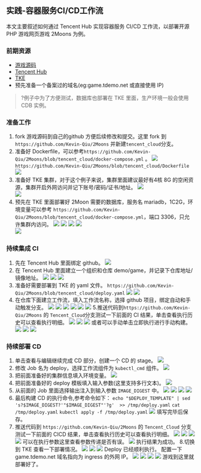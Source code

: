 ## 实践-容器服务CI/CD工作流
本文主要叙述如何通过 Tencent Hub 实现容器服务 CI/CD 工作流，以部署开源 PHP 游戏网页游戏 2Moons 为例。

### 前期资源
- [游戏源码](https://github.com/jkroepke/2Moons)
- [Tencent Hub](https://cloud.tencent.com/product/thub)
- [TKE](https://cloud.tencent.com/product/ccs)
- 预先准备一个备案过的域名(eg:game.tdemo.net 或直接使用 IP)  

>?例子中为了方便测试，数据库也部署在 TKE 里面，生产环境一般会使用 CDB 实例。

### 准备工作
1. fork 游戏源码到自己的github 方便后续修改和提交。这里 fork 到`https://github.com/Kevin-Qiu/2Moons` 并新建`tencent_cloud`分支。   
2. 准备好 Dockerfile，可以参考`https://github.com/Kevin-Qiu/2Moons/blob/tencent_cloud/docker-compose.yml` 。 
![](https://main.qcloudimg.com/raw/bf260b3639ac37b5bbe7c1f588855c92)  
`https://github.com/Kevin-Qiu/2Moons/blob/tencent_cloud/Dockerfile`
![](https://main.qcloudimg.com/raw/3df9e45c7a7a8ce609a92d62d4eb6472)
3. 准备好 TKE 集群，对于这个例子来说，集群里面建议最好有4核 8G 的空闲资源，集群开启外网访问并记下账号/密码/证书/地址。
![](https://main.qcloudimg.com/raw/208b6f8337676af0b407660991806d56)  
![](https://main.qcloudimg.com/raw/82753f25ab10f27687b8764f95d6ee43)
4. 预先在 TKE 里面部署好 2Moon 需要的数据库，服务名 mariadb，1C2G，环境变量可以参考 `https://github.com/Kevin-Qiu/2Moons/blob/tencent_cloud/docker-compose.yml`，端口 3306，只允许集群内访问。
![](https://main.qcloudimg.com/raw/0394fe0fac5009bfb0b49f723e249ff9) 
![](https://main.qcloudimg.com/raw/3ed268c9d639e0f2e556012e9e4d7fbb) 
![](https://main.qcloudimg.com/raw/4c620032dea5c361913564613b310087) 
![](https://main.qcloudimg.com/raw/50d4f303764be4d9433a9752e6869a11)  
![](https://main.qcloudimg.com/raw/bbe07c0c0f16e9a5fb24a4df9ffd5e61)
    
### 持续集成 CI  
1. 先在 Tencent Hub 里面绑定 github。
![](https://main.qcloudimg.com/raw/9a94439aefae2a1f338ddb1dd5ad9399) 
2. 在 Tencent Hub 里面建立一个组织和仓库 demo/game，并记录下仓库地址/镜像地址。
![](https://main.qcloudimg.com/raw/a3847c5f03fa34b67896e9054e54ef21)
![](https://main.qcloudimg.com/raw/031a05168ea46f3e0e71ff4c1e250b5e)
![](https://main.qcloudimg.com/raw/0152f1cee6b2f58b9a117d540114e05e) 
3. 准备好需要部署到 TKE 的 yaml 文件。
`https://github.com/Kevin-Qiu/2Moons/blob/tencent_cloud/deploy.yaml`
![](https://main.qcloudimg.com/raw/0ef31b90963c272e391fdab62a7e1476) 
![](https://main.qcloudimg.com/raw/6c324d29fea5442e34b67b39bab1e022) 
4. 在仓库下面建立工作流，填入工作流名称，选择 github 项目，绑定自动和手动触发分支。
![](https://main.qcloudimg.com/raw/6662b50d549e9840ca45a525ebe589b6) 
![](https://main.qcloudimg.com/raw/dc07e1a482a4ce233acddafd50de8eb5) 
![](https://main.qcloudimg.com/raw/e834af4e497a548b169044c2aa0167a8) 
![](https://main.qcloudimg.com/raw/eca1f5bb92ae54d17efe00ae59062757) 
![](https://main.qcloudimg.com/raw/702a6b632f72a90e7f6fbf22261f8757)
![](https://main.qcloudimg.com/raw/57cc978a16d0d5ecf7fdcd085e2d99cf) 
5.推送代码到`https://github.com/Kevin-Qiu/2Moons` 的 `Tencent_Cloud`分支测试一下前面的 CI 结果，单击查看执行历史可以查看执行明细。 
![](https://main.qcloudimg.com/raw/9bd6d7622062836054cbd5d0ca6e3cc6)
![](https://main.qcloudimg.com/raw/b9c90e526d7e8fae6b3a34b63e9ad59e)
![](https://main.qcloudimg.com/raw/e4fca7b6494699139570b3dc0e373e0e) 
或者可以手动单击立即执行进行手动构建。
![](https://main.qcloudimg.com/raw/b2ebd9db790b999ad4c7b3b1e36390b0)
![](https://main.qcloudimg.com/raw/78327c840981a664e39463393afadff3)
![](https://main.qcloudimg.com/raw/90107ac71c7427fd4ec8cba1dacd1dcc) 
   
### 持续部署 CD
1. 单击查看与编辑继续完成 CD 部分，创建一个 CD 的 stage。
![](https://main.qcloudimg.com/raw/0bb55ea6ddcf90306159dcade08709ad)
2. 修改 Job 名为 deploy，选择工作流组件为 `kubectl_cmd` 组件。
![](https://main.qcloudimg.com/raw/17a5686fdca49e2ddfb0c5b4f2ad9459)
3. 把前面准备好的集群信息填入环境变量。
![](https://main.qcloudimg.com/raw/8c10be4527fb0e9d0ca44871596a16ec) 
4. 把前面准备好的 deploy 模板填入输入参数(这里支持多行文本)。
![](https://main.qcloudimg.com/raw/4be94e7cd9a44549983e00ded511ec0a) 
5. 从前面的 Job 里面选择输出注入到输入参数 `IMAGE_DIGEST` 中。
![](https://main.qcloudimg.com/raw/fad0e479f0ed0d42baefbe06e6a27c4b) 
![](https://main.qcloudimg.com/raw/9ae353382ea5cdad9e0f305529b546e4) 
![](https://main.qcloudimg.com/raw/975786b5d22c802c11f98d781a6a0cb5) 
![](https://main.qcloudimg.com/raw/5e7fb591759a36de7f3965902a906951) 
6. 最后构建 CD 的执行命令,参考命令如下：
`echo "$DEPLOY_TEMPLATE" | sed 's?$IMAGE_DIGEST?'"$IMAGE_DIGEST"'?g'  >> /tmp/deploy.yaml`
`cat /tmp/deploy.yaml`
`kubectl apply -f /tmp/deploy.yaml`
![](https://main.qcloudimg.com/raw/35696894bb14504f77aae09c8e97e693) 
填写完毕后保存。
7. 推送代码到 `https://github.com/Kevin-Qiu/2Moons` 的 `Tencent_Cloud` 分支测试一下前面的 CICD 结果，单击查看执行历史可以查看执行明细。
![](https://main.qcloudimg.com/raw/74c51e821a5bfa17e73cbedd6d36397c)
![](https://main.qcloudimg.com/raw/5e2751db6ece0961b59812eefdcf3e02)
![](https://main.qcloudimg.com/raw/3936f2edb3e8aa2ac787bbcd75dbc721)
![](https://main.qcloudimg.com/raw/234fcc7a179ce3928c7ba96d1e3956f7)
可以在执行参数这里查看参数传递是否有误。
![](https://main.qcloudimg.com/raw/dcbd971d4e37ec46c30bb956063a0a22)
执行结果为成功。
8.切换到 TKE 查看一下部署情况。
![](https://main.qcloudimg.com/raw/bf42f0cf3aef782531d558ea6d0c4954)
![](https://main.qcloudimg.com/raw/f42bfb74bd912c15ad17b936399a5445)
![](https://main.qcloudimg.com/raw/93a0475dde7abe848e3652e7358343f6)
Deploy 已经顺利执行。
配置一下 game.tdemo.net 域名指向为 ingress 的外网 IP。
![](https://main.qcloudimg.com/raw/15e1c6001c98edd3ccbd5538e34373a9)
![](https://main.qcloudimg.com/raw/2fc82a422a6f4db220943ae8e0d354c6)
![](https://main.qcloudimg.com/raw/73c9f1612c12b450b3c9f99df1b1f7c0)
![](https://main.qcloudimg.com/raw/9cb02e0ab8187bbbe68bcd09fe008087)
游戏到这里就部署好了。
  
